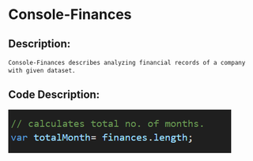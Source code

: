 # Console-Finances
## Description:
    Console-Finances describes analyzing financial records of a company with given dataset.

## Code Description:

![Total no of months](./assets/Total_no_mnths.png)